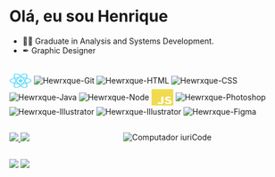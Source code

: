 <h1> Olá, eu sou Henrique </h1>

- 👨‍💻 Graduate in Analysis and Systems Development.
- ✒  Graphic Designer

<div style="display: inline_block"><br>
 
 <img align="center" alt="Hewrxque-React" height="30" width="40" src="https://raw.githubusercontent.com/devicons/devicon/master/icons/react/react-original.svg">
 <img align="center" alt="Hewrxque-Git" height="30" width="40" src="https://cdn.jsdelivr.net/gh/devicons/devicon/icons/git/git-original.svg" />
 <img align="center" alt="Hewrxque-HTML" height="30" width="40" src="https://cdn.jsdelivr.net/gh/devicons/devicon/icons/html5/html5-original.svg" />
 <img align="center" alt="Hewrxque-CSS" height="30" width="40" src="https://cdn.jsdelivr.net/gh/devicons/devicon/icons/css3/css3-original.svg">
 <img align="center" alt="Hewrxque-Java" height="30" width="40"src="https://cdn.jsdelivr.net/gh/devicons/devicon/icons/java/java-plain.svg" />       
 <img align="center" alt="Hewrxque-Node" height="30" width="40" src="https://cdn.jsdelivr.net/gh/devicons/devicon/icons/nodejs/nodejs-original.svg" />
 <img align="center" alt="Hewrxque-Js" height="30" width="40" src="https://raw.githubusercontent.com/devicons/devicon/master/icons/javascript/javascript-plain.svg">
 <img align="center" alt="Hewrxque-Photoshop" height="30" width="40" src="https://cdn.jsdelivr.net/gh/devicons/devicon/icons/photoshop/photoshop-plain.svg" />
 <img align="center" alt="Hewrxque-Illustrator" height="30" width="40" src="https://cdn.jsdelivr.net/gh/devicons/devicon/icons/illustrator/illustrator-plain.svg" />
 <img align="center" alt="Hewrxque-Illustrator" height="30" width="40" src="https://cdn.jsdelivr.net/gh/devicons/devicon/icons/canva/canva-original.svg" /> 
 <img align="center" alt="Hewrxque-Figma" height="30" width="40" src="https://cdn.jsdelivr.net/gh/devicons/devicon/icons/figma/figma-original.svg" /> 
 </div>
 
##
  <img src="https://raw.githubusercontent.com/MicaelliMedeiros/micaellimedeiros/master/image/computer-illustration.png" min-width="400px" max-width="300px" width="300px" align="right" alt="Computador iuriCode">
<a href="https://github.com/Hewrxque">
  <img height="160em " src="https://github-readme-stats.vercel.app/api?username=hewrxque&show_icons=true&theme=chartreuse-dark&include_all_commits=true&count_private=true"/>
  <img height="160em" src="https://github-readme-stats.vercel.app/api/top-langs/?username=hewrxque&layout=compact&langs_count=7&theme=chartreuse-dark"/>
</div>


 ##
 
  <div>
  <a href="https://instagram.com/hze.v" target="_blank"><img src="https://img.shields.io/badge/-Instagram-%23E4405F?style=for-the-badge&logo=instagram&logoColor=white" target="_blank"></a>
  <a href="https://www.linkedin.com/in/josé-henrique-vieira-da-cruz-b2a6021b9" target="_blank"><img src="https://img.shields.io/badge/-LinkedIn-%230077B5?style=for-the-badge&logo=linkedin&logoColor=white" target="_blank"></a> 
 
  </div>
